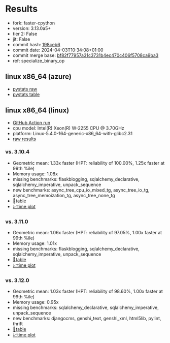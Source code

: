 # Results

- fork: faster-cpython
- version: 3.13.0a5+
- tier 2: False
- jit: False
- commit hash: [198ceb6](https://github.com/faster%2dcpython/cpython/commit/198ceb6)
- commit date: 2024-04-03T10:34:08+01:00
- commit merge base: [bf82f77957a31c3731b4ec470c406f5708ca9ba3](https://github.com/faster%2dcpython/cpython/commit/bf82f77957a31c3731b4ec470c406f5708ca9ba3)
- ref: specialize_binary_op

## linux x86_64 (azure)

- [pystats raw](bm-20240403-azure-x86_64-faster%252dcpython-specialize_binary_op-3.13.0a5%2B-198ceb6-pystats.json)
- [pystats table](bm-20240403-azure-x86_64-faster%252dcpython-specialize_binary_op-3.13.0a5%2B-198ceb6-pystats.md)

## linux x86_64 (linux)

- [GitHub Action run](https://github.com/faster-cpython/benchmarking/actions/runs/8536600011)
- cpu model: Intel(R) Xeon(R) W-2255 CPU @ 3.70GHz
- platform: Linux-5.4.0-164-generic-x86_64-with-glibc2.31
- [raw results](bm-20240403-linux-x86_64-faster%252dcpython-specialize_binary_op-3.13.0a5%2B-198ceb6.json)

### vs. 3.10.4

- Geometric mean: 1.33x faster (HPT: reliability of 100.00%, 1.25x faster at 99th %ile)
- Memory usage: 1.08x
- missing benchmarks: flaskblogging, sqlalchemy_declarative, sqlalchemy_imperative, unpack_sequence
- new benchmarks: async_tree_cpu_io_mixed_tg, async_tree_io_tg, async_tree_memoization_tg, async_tree_none_tg
- [📄table](bm-20240403-linux-x86_64-faster%252dcpython-specialize_binary_op-3.13.0a5%2B-198ceb6-vs-3.10.4.md)
- [📈time plot](bm-20240403-linux-x86_64-faster%252dcpython-specialize_binary_op-3.13.0a5%2B-198ceb6-vs-3.10.4.png)

### vs. 3.11.0

- Geometric mean: 1.06x faster (HPT: reliability of 97.05%, 1.00x faster at 99th %ile)
- Memory usage: 1.01x
- missing benchmarks: flaskblogging, sqlalchemy_declarative, sqlalchemy_imperative, unpack_sequence
- [📄table](bm-20240403-linux-x86_64-faster%252dcpython-specialize_binary_op-3.13.0a5%2B-198ceb6-vs-3.11.0.md)
- [📈time plot](bm-20240403-linux-x86_64-faster%252dcpython-specialize_binary_op-3.13.0a5%2B-198ceb6-vs-3.11.0.png)

### vs. 3.12.0

- Geometric mean: 1.03x faster (HPT: reliability of 98.60%, 1.00x faster at 99th %ile)
- Memory usage: 0.95x
- missing benchmarks: sqlalchemy_declarative, sqlalchemy_imperative, unpack_sequence
- new benchmarks: djangocms, genshi_text, genshi_xml, html5lib, pylint, thrift
- [📄table](bm-20240403-linux-x86_64-faster%252dcpython-specialize_binary_op-3.13.0a5%2B-198ceb6-vs-3.12.0.md)
- [📈time plot](bm-20240403-linux-x86_64-faster%252dcpython-specialize_binary_op-3.13.0a5%2B-198ceb6-vs-3.12.0.png)

